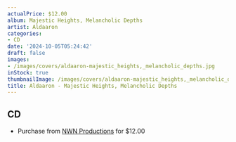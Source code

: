 ```yaml
---
actualPrice: $12.00
album: Majestic Heights, Melancholic Depths
artist: Aldaaron
categories:
- CD
date: '2024-10-05T05:24:42'
draft: false
images:
- /images/covers/aldaaron-majestic_heights,_melancholic_depths.jpg
inStock: true
thumbnailImage: /images/covers/aldaaron-majestic_heights,_melancholic_depths-thumb.jpg
title: Aldaaron - Majestic Heights, Melancholic Depths
---
```


## CD
* Purchase from [NWN Productions](http://shop.nwnprod.com/index.php?route=product/product&path=93&product_id=56390&sort=pd.name&order=ASC) for $12.00

